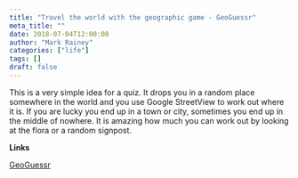 ```yaml
---
title: "Travel the world with the geographic game - GeoGuessr"
meta_title: ""
date: 2018-07-04T12:00:00
author: "Mark Rainey"
categories: ["life"]
tags: []
draft: false
---
```

This is a very simple idea for a quiz. It drops you in a random place somewhere in the world and you use Google StreetView to work out where it is. If you are lucky you end up in a town or city, sometimes you end up in the middle of nowhere. It is amazing how much you can work out by looking at the flora or a random signpost.

__Links__

[GeoGuessr](https://geoguessr.com/)
